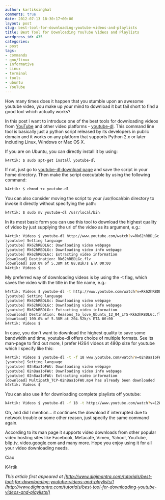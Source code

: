 ```yaml
---
author: kartiksinghal
comments: true
date: 2012-07-13 18:30:17+00:00
layout: post
slug: best-tool-for-downloading-youtube-videos-and-playlists
title: Best Tool for Downloading YouTube Videos and Playlists
wordpress_id: 435
categories:
- post
tags:
- commands
- gnu/linux
- Informative
- Linux
- terminal
- tools
- ubuntu
- YouTube
---
```


How many times does it happen that you stumble upon an awesome youtube video, you make up your mind to download it but fail short to find a good tool which actually works?

In this post I want to introduce one of the best tools for downloading videos from [YouTube](http://www.youtube.com/) and other video platforms - [youtube-dl](http://rg3.github.com/youtube-dl/). This command line tool is basically just a python script released by its developers in public domain and it works on any platform that supports Python 2.x or later including Linux, Windows or Mac OS X.

If you are on Ubuntu, you can directly install it by using:

```bash
k4rtik: $ sudo apt-get install youtube-dl
```

If not, just go to [youtube-dl download page](http://rg3.github.com/youtube-dl/download.html) and save the script in your home directory. Then make the script executable by using the following command:

```bash
k4rtik: $ chmod +x youtube-dl
```

You can also consider moving the script to your /usr/local/bin directory to invoke it directly without specifying the path:

```bash
k4rtik: $ sudo mv youtube-dl /usr/local/bin
```

In its most basic form you can use this tool to download the highest quality of video by just supplying the url of the video as its argument, e.g.:

```bash
k4rtik: Videos $ youtube-dl http://www.youtube.com/watch?v=Rk62hRBDLGc
[youtube] Setting language
[youtube] Rk62hRBDLGc: Downloading video webpage
[youtube] Rk62hRBDLGc: Downloading video info webpage
[youtube] Rk62hRBDLGc: Extracting video information
[download] Destination: Rk62hRBDLGc.flv
[download] 100.0% of 5.38M at 88.81k/s ETA 00:00
k4rtik: Videos $
```

My preferred way of downloading videos is by using the -t flag, which saves the video with the title in the file name, e.g.:

```bash
k4rtik: Videos $ youtube-dl -t http://www.youtube.com/watch?v=Rk62hRBDLGc
[youtube] Setting language
[youtube] Rk62hRBDLGc: Downloading video webpage
[youtube] Rk62hRBDLGc: Downloading video info webpage
[youtube] Rk62hRBDLGc: Extracting video information
[download] Destination: Reasons_to_love_Ubuntu_12_04_LTS-Rk62hRBDLGc.flv
[download] 100.0% of 5.38M at 204.52k/s ETA 00:00
k4rtik: Videos $
```

In case, you don't want to download the highest quality to save some bandwidth and time, youtube-dl offers choice of multiple formats. See its man-page to find out more, I prefer H264 videos at 480p size for youtube which I specify like this:

```bash
k4rtik: Videos $ youtube-dl -t -f 18 www.youtube.com/watch?v=02nBaaIoFWU
[youtube] Setting language
[youtube] 02nBaaIoFWU: Downloading video webpage
[youtube] 02nBaaIoFWU: Downloading video info webpage
[youtube] 02nBaaIoFWU: Extracting video information
[download] Multipath_TCP-02nBaaIoFWU.mp4 has already been downloaded
k4rtik: Videos $
```

You can also use it for downloading complete playlists off youtube:

```bash
k4rtik: Videos $ youtube-dl -f 18 -t http://www.youtube.com/watch?v=128ll4yXUfY&list=PL2E1848DB88958935
```

Oh, and did I mention... it continues the download if interrupted due to network trouble or some other reason, just specify the same command again.

According to its man page it supports video downloads from other popular video hosting sites like Facebook, Metacafe, Vimeo, Yahoo!, YouTube, blip.tv, video.google.com and many more. Hope you enjoy using it for all your video downloading needs.

Ciao

K4rtik

_This article first appeared at [http://www.digimantra.com/tutorials/best-tool-for-downloading-youtube-videos-and-playlists/](http://www.digimantra.com/tutorials/best-tool-for-downloading-youtube-videos-and-playlists/)_
